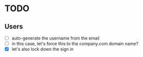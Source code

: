 # TODO


## Users
- [ ] auto-generate the username from the email
- [ ] in this case, let's force this to the company.com domain name?
- [x] let's also lock down the sign in 
